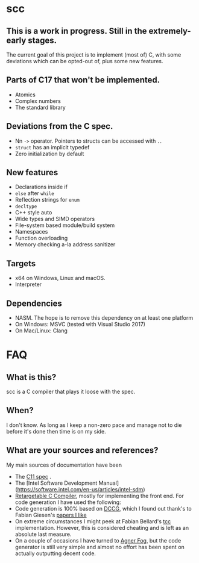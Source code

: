 scc
===

This is a work in progress. Still in the extremely-early stages.
----------------------------------------------------------------

The current goal of this project is to implement (most of) C, with some
deviations which can be opted-out of, plus some new features.

Parts of C17 that won't be implemented.
---------------------------------------
- Atomics
- Complex numbers
- The standard library

Deviations from the C spec.
---------------------------
- Nn `->` operator. Pointers to structs can be accessed with `.`.
- `struct` has an implicit typedef
- Zero initialization by default

New features
------------
- Declarations inside if
- `else` after `while`
- Reflection strings for `enum`
- `decltype`
- C++ style auto
- Wide types and SIMD operators
- File-system based module/build system
- Namespaces
- Function overloading
- Memory checking a-la address sanitizer

Targets
-------
- x64 on Windows, Linux and macOS.
- Interpreter

Dependencies
------------
- NASM. The hope is to remove this dependency on at least one platform
- On Windows: MSVC (tested with Visual Studio 2017)
- On Mac/Linux: Clang

FAQ
===

What is this?
-------------

scc is a C compiler that plays it loose with the spec.

When?
-----

I don't know. As long as I keep a non-zero pace and manage not to die before
it's done then time is on my side.


What are your sources and references?
-------------------------------------

My main sources of documentation have been

- The [C11 spec](https://port70.net/~nsz/c/c11/n1570.pdf) .
- The [Intel  Software Development Manual] (https://software.intel.com/en-us/articles/intel-sdm)
- [Retargetable C Compiler](https://www.pearson.com/us/higher-education/program/Hanson-Retargetable-C-Compiler-A-Design-and-Implementation/PGM166351.html), mostly for implementing the front end. For code generation I have used the following:
- Code generation is 100% based on [DCCG](https://www.cs.indiana.edu/~dyb/pubs/ddcg.pdf), which I found out thank's to Fabian Giesen's [papers I like](https://fgiesen.wordpress.com/2017/08/12/papers-i-like-part-1/)
- On extreme circumstances I might peek at Fabian Bellard's [tcc](https://bellard.org/tcc/tcc-doc.html) implementation. However, this is considered cheating and is left as an absolute last measure.
- On a couple of occasions I have turned to [Agner Fog](http://www.agner.org/optimize/), but the code generator is still very simple and almost no effort has been spent on actually outputting decent code.

